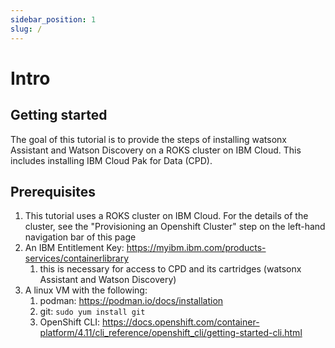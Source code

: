 ```yaml
---
sidebar_position: 1
slug: /
---
```


# Intro

## Getting started

The goal of this tutorial is to provide the steps of installing watsonx Assistant and Watson Discovery on a ROKS cluster on IBM Cloud. This includes installing IBM Cloud Pak for Data (CPD).

## Prerequisites

1. This tutorial uses a ROKS cluster on IBM Cloud. For the details of the cluster, see the "Provisioning an Openshift Cluster" step on the left-hand navigation bar of this page
2. An IBM Entitlement Key: <https://myibm.ibm.com/products-services/containerlibrary>
   1. this is necessary for access to CPD and its cartridges (watsonx Assistant and Watson Discovery)
3. A linux VM with the following:
   1. podman: <https://podman.io/docs/installation>
   2. git: `sudo yum install git`
   3. OpenShift CLI: <https://docs.openshift.com/container-platform/4.11/cli_reference/openshift_cli/getting-started-cli.html>
